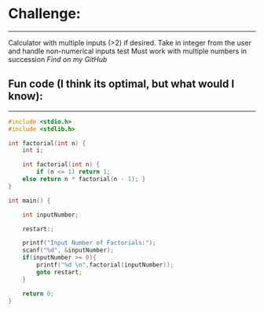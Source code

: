 # Challenge:
---
Calculator with multiple inputs (>2) if desired.
Take in integer from the user and handle non-numerical inputs
test Must work with multiple numbers in succession 
*Find on my GitHub*

## Fun code (I think its optimal, but what would I know):
---
```c
#include <stdio.h>
#include <stdlib.h>

int factorial(int n) {
    int i;

    int factorial(int n) { 
		if (n <= 1) return 1; 
	else return n * factorial(n - 1); }
}

int main() {

    int inputNumber;

    restart:;

    printf("Input Number of Factorials:");
    scanf("%d", &inputNumber);
    if(inputNumber >= 0){
        printf("%d \n",factorial(inputNumber));
        goto restart;
    }

    return 0;
}
```

